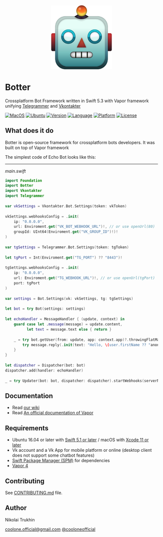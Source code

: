

<p align="center"><img width=200 src="logo.png" alt="Vkontakter logo"></p>

# Botter

Crossplatform Bot Framework written in Swift 5.3 with Vapor framework unifying [Telegrammer](https://github.com/givip/Telegrammer) and [Vkontakter](https://github.com/CoolONEOfficial/Vkontakter)

[![MacOS](https://github.com/CoolONEOfficial/Botter/actions/workflows/macos.yml/badge.svg)](https://github.com/CoolONEOfficial/Botter/actions/workflows/macos.yml)
[![Ubuntu](https://github.com/CoolONEOfficial/Botter/actions/workflows/ubuntu.yml/badge.svg)](https://github.com/CoolONEOfficial/Botter/actions/workflows/ubuntu.yml)
[![Version](https://img.shields.io/badge/version-0.1.0-blue.svg)](https://github.com/givip/Telegrammer/releases)
[![Language](https://img.shields.io/badge/language-Swift%205.1-orange.svg)](https://swift.org/download/)
[![Platform](https://img.shields.io/badge/platform-Linux%20/%20macOS-ffc713.svg)](https://swift.org/download/)
[![License](https://img.shields.io/badge/license-MIT-lightgrey.svg)](https://github.com/CoolONEOfficial/Vkontakter/blob/master/LICENSE)


What does it do
---------------

Botter is open-source framework for crossplatform bots developers.
It was built on top of Vapor framework

The simplest code of Echo Bot looks like this:

-------------

_main.swift_

```swift
import Foundation
import Botter
import Vkontakter
import Telegrammer

var vkSettings = Vkontakter.Bot.Settings(token: vkToken)

vkSettings.webhooksConfig = .init(
    ip: "0.0.0.0",
    url: Enviroment.get("VK_BOT_WEBHOOK_URL")!, // or use openUrl(80)
    groupId: UInt64(Enviroment.get("VK_GROUP_ID")!)!
)

var tgSettings = Telegrammer.Bot.Settings(token: tgToken)

let tgPort = Int(Enviroment.get("TG_PORT") ?? "8443")!
 
tgSettings.webhooksConfig = .init(
    ip: "0.0.0.0",
    url: Enviroment.get("TG_WEBHOOK_URL")!, // or use openUrl(tgPort)
    port: tgPort
)

var settings = Bot.Settings(vk: vkSettings, tg: tgSettings)

let bot = try Bot(settings: settings)

let echoHandler = MessageHandler { (update, context) in
    guard case let .message(message) = update.content,
          let text = message.text else { return }

    _ = try bot.getUser(from: update, app: context.app)?.throwingFlatMap { user in
        try message.reply(.init(text: "Hello, \(user.firstName ?? "anonymous")"), context: context)
    }
}

let dispatcher = Dispatcher(bot: bot)
dispatcher.add(handler: echoHandler)

_ = try Updater(bot: bot, dispatcher: dispatcher).startWebhooks(serverName: "testserver")

```

Documentation
---------------

- Read [our wiki](https://github.com/CoolONEOfficial/Botter/wiki)
- Read [An official documentation of Vapor](https://docs.vapor.codes/4.0/)

Requirements
---------------

- Ubuntu 16.04 or later with [Swift 5.1 or later](https://swift.org/getting-started/) / macOS with [Xcode 11 or later](https://swift.org/download/)
- Vk account and a Vk App for mobile platform or online (desktop client does not support some chatbot features)
- [Swift Package Manager (SPM)](https://github.com/apple/swift-package-manager/blob/master/Documentation/Usage.md) for dependencies 
- [Vapor 4](https://vapor.codes)

Contributing
---------------

See [CONTRIBUTING.md](CONTRIBUTING.md) file.

Author
---------------

Nikolai Trukhin

[coolone.official@gmail.com](mailto:coolone.official@gmail.com)
[@cooloneofficial](tg://user?id=356008384)
